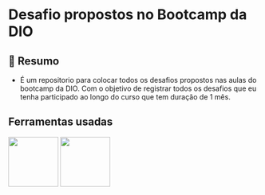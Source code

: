 # Desafio propostos no Bootcamp da DIO


## 📒  Resumo 
- É um repositorio para colocar todos os desafios propostos nas aulas do bootcamp da DIO. Com o objetivo de registrar todos os desafios que eu tenha participado ao longo do curso que tem duração de 1 mês.

   


## Ferramentas usadas 
<img src="https://cdn4.iconfinder.com/data/icons/logos-and-brands/512/267_Python_logo-256.png" width=100px>  <img src="https://cdn1.iconfinder.com/data/icons/hawcons/32/700048-icon-89-document-file-sql-256.png" width=100px>
